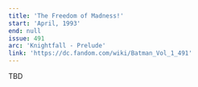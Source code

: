 ```yaml
---
title: 'The Freedom of Madness!'
start: 'April, 1993'
end: null
issue: 491
arc: 'Knightfall - Prelude'
link: 'https://dc.fandom.com/wiki/Batman_Vol_1_491'
---
```


TBD

